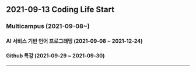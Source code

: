 ## 2021-09-13   Coding Life Start

### Multicampus (2021-09-08~)

#### AI 서비스 기반 언어 프로그래밍 (2021-09-08 ~ 2021-12-24)

#### Github 특강 (2021-09-29 ~ 2021-09-30)

---

